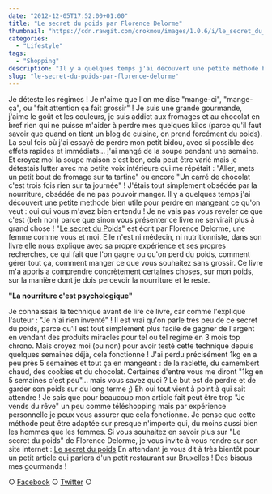 ```yaml
---
date: "2012-12-05T17:52:00+01:00"
title: "Le secret du poids par Florence Delorme"
thumbnail: "https://cdn.rawgit.com/crokmou/images/1.0.6/i/le_secret_du_poids_florence_delorme_gif_crokmou.gif"
categories:
  - "Lifestyle"
tags:
  - "Shopping"
description: "Il y a quelques temps j'ai découvert une petite méthode bien utile... un livre ... \"Le secret du Poids\" écrit par Florence Delorme."
slug: "le-secret-du-poids-par-florence-delorme"
---
```


Je déteste les régimes ! Je n'aime que l'on me dise "mange-ci", "mange-ça", ou "fait attention ça fait grossir" ! Je suis une grande gourmande, j'aime le goût et les couleurs, je suis addict aux fromages et au chocolat en bref rien qui ne puisse m'aider à perdre mes quelques kilos (parce qu'il faut savoir que quand on tient un blog de cuisine, on prend forcément du poids). La seul fois où j'ai essayé de perdre mon petit bidou, avec si possible des effets rapides et immédiats... j'ai mangé de la soupe pendant une semaine. Et croyez moi la soupe maison c'est bon, cela peut être varié mais je détestais lutter avec ma petite voix intérieure qui me répétait : "Aller, mets un petit bout de fromage sur ta tartine" ou encore "Un carré de chocolat c'est trois fois rien sur ta journée" ! J'étais tout simplement obsédée par la nourriture, obsédée de ne pas pouvoir manger. Il y a quelques temps j'ai découvert une petite methode bien utile pour perdre en mangeant ce qu'on veut : oui oui vous m'avez bien entendu ! Je ne vais pas vous reveler ce que c'est (beh non) parce que sinon vous présenter ce livre ne servirait plus à grand chose ! "[Le secret du Poids](http://www.lesecretdupoids.com/)" est écrit par Florence Delorme, une femme comme vous et moi. Elle n'est ni médecin, ni nutritionniste, dans son livre elle nous explique avec sa propre expérience et ses propres recherches, ce qui fait que l'on gagne ou qu'on perd du poids, comment gérer tout ça, comment manger ce que vous souhaitez sans grossir. Ce livre m'a appris a comprendre concrètement certaines choses, sur mon poids, sur la manière dont je dois percevoir la nourriture et le reste.

**"La nourriture c'est psychologique"**

Je connaissais la technique avant de lire ce livre, car comme l'explique l'auteur : "Je n'ai rien inventé" ! Il est vrai qu'on parle très peu de ce secret du poids, parce qu'il est tout simplement plus facile de gagner de l'argent en vendant des produits miracles pour tel ou tel regime en 3 mois top chrono. Mais croyez moi (ou non) pour avoir testé cette technique depuis quelques semaines déjà, cela fonctionne ! J'ai perdu précisément 1kg en a peu près 5 semaines et tout ça en mangeant : de la raclette, du camembert chaud, des cookies et du chocolat. Certaines d'entre vous me diront "1kg en 5 semaines c'est peu"... mais vous savez quoi ? Le but est de perdre et de garder son poids sur du long terme ;) Eh oui tout vient à point à qui sait attendre ! Je sais que pour beaucoup mon article fait peut être trop "Je vends du rêve" un peu comme téléshopping mais par expérience personnelle je peux vous assurer que cela fonctionne. Je pense que cette méthode peut être adaptée sur presque n'importe qui, du moins aussi bien les hommes que les femmes. Si vous souhaitez en savoir plus sur "Le secret du poids" de Florence Delorme, je vous invite à vous rendre sur son site internet : [Le secret du poids](http://www.lesecretdupoids.com/) En attendant je vous dit à très bientôt pour un petit article qui parlera d'un petit restaurant sur Bruxelles ! Des bisous mes gourmands !

○ [Facebook](https://www.facebook.com/crokmou.blog) ○ [Twitter](https://twitter.com/Crokmou) ○